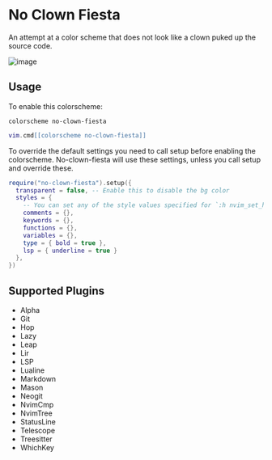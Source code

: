 # No Clown Fiesta

An attempt at a color scheme that does not look like a clown puked up the source code.

![image](https://gustafrydholm.xyz/images/no-clown-fiesta.png)

## Usage

To enable this colorscheme:

```vim
colorscheme no-clown-fiesta
```

```lua
vim.cmd[[colorscheme no-clown-fiesta]]
```

To override the default settings you need to call setup before enabling the
colorscheme. No-clown-fiesta will use these settings, unless you call setup
and override these.

```lua
require("no-clown-fiesta").setup({
  transparent = false, -- Enable this to disable the bg color
  styles = {
    -- You can set any of the style values specified for `:h nvim_set_hl`
    comments = {},
    keywords = {},
    functions = {},
    variables = {},
    type = { bold = true },
    lsp = { underline = true }
  },
})
```

## Supported Plugins

- Alpha
- Git
- Hop
- Lazy
- Leap
- Lir
- LSP
- Lualine
- Markdown
- Mason
- Neogit
- NvimCmp
- NvimTree
- StatusLine
- Telescope
- Treesitter
- WhichKey

